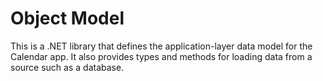 # Object Model

This is a .NET library that defines the application-layer data model for the Calendar app.
It also provides types and methods for loading data from a source such as a database.
